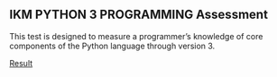 ## IKM PYTHON 3 PROGRAMMING Assessment

This test is designed to measure a programmer’s knowledge of core components of the Python language through version 3.


[Result](assessment_result.pdf)
